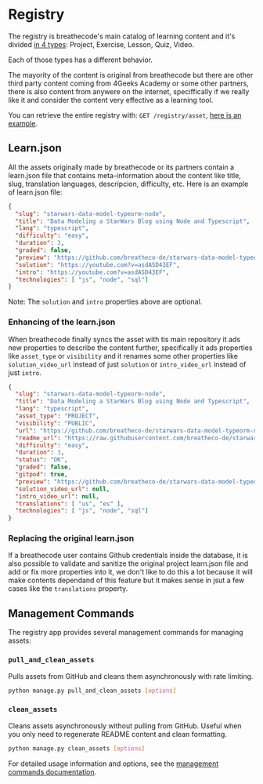 # Registry

The registry is breathecode's main catalog of learning content and it's divided [in 4 types](https://github.com/breatheco-de/apiv2/blob/master/breathecode/registry/models.py#L34): Project, Exercise, Lesson, Quiz, Video.

Each of those types has a different behavior.

The mayority of the content is original from breathecode but there are other third party content coming from 4Geeks Academy or some other partners, there is also content from anywere on the internet, speciffically if we really like it and consider the content very effective as a learning tool.

You can retrieve the entire registry with: `GET /registry/asset`, [here is an example](https://breathecode.herokuapp.com/v1/registry/asset).

## Learn.json

All the assets originally made by breathecode or its partners contain a learn.json file that contains meta-information about the content like title, slug, translation languages, descripcion, difficulty, etc. Here is an example of learn.json file:

```json
{
  "slug": "starwars-data-model-typeorm-node",
  "title": "Data Modeling a StarWars Blog using Node and Typescript",
  "lang": "typescript",
  "difficulty": "easy",
  "duration": 3,
  "graded": false,
  "preview": "https://github.com/breatheco-de/starwars-data-model-typeorm-node/blob/master/assets/preview.png?raw=true",
  "solution": "https://youtube.com?v=asdASD43EF",
  "intro": "https://youtube.com?v=asdASD43EF",
  "technologies": [ "js", "node", "sql"]
}
```

Note: The `solution` and `intro` properties above are optional.


### Enhancing of the learn.json

When breathecode finally syncs the asset with tis main repository it ads new properties to describe the content further, specifically it ads properties like `asset_type` or `visibility` and it renames some other properties like `solution_video_url` instead of just `solution` or `intro_video_url` instead of just `intro`.

```json
{
  "slug": "starwars-data-model-typeorm-node",
  "title": "Data Modeling a StarWars Blog using Node and Typescript",
  "lang": "typescript",
  "asset_type": "PROJECT",
  "visibility": "PUBLIC",
  "url": "https://github.com/breatheco-de/starwars-data-model-typeorm-node",
  "readme_url": "https://raw.githubusercontent.com/breatheco-de/starwars-data-model-typeorm-node/master/README.md",
  "difficulty": "easy",
  "duration": 3,
  "status": "OK",
  "graded": false,
  "gitpod": true,
  "preview": "https://github.com/breatheco-de/starwars-data-model-typeorm-node/blob/master/assets/preview.png?raw=true",
  "solution_video_url": null,
  "intro_video_url": null,
  "translations": [ "us", "es" ],
  "technologies": [ "js", "node", "sql"]
}
```

### Replacing the original learn.json

If a breathecode user contains Github credentials inside the database, it is also possible to validate and sanitize the original project learn.json file and add or fix more properties into it, we don't like to do this a lot because it will make contents dependand of this feature but it makes sense in jsut a few cases like the `translations` property.

## Management Commands

The registry app provides several management commands for managing assets:

### `pull_and_clean_assets`
Pulls assets from GitHub and cleans them asynchronously with rate limiting.

```bash
python manage.py pull_and_clean_assets [options]
```

### `clean_assets`
Cleans assets asynchronously without pulling from GitHub. Useful when you only need to regenerate README content and clean formatting.

```bash
python manage.py clean_assets [options]
```

For detailed usage information and options, see the [management commands documentation](management/commands/README_pull_and_clean_assets.md).
